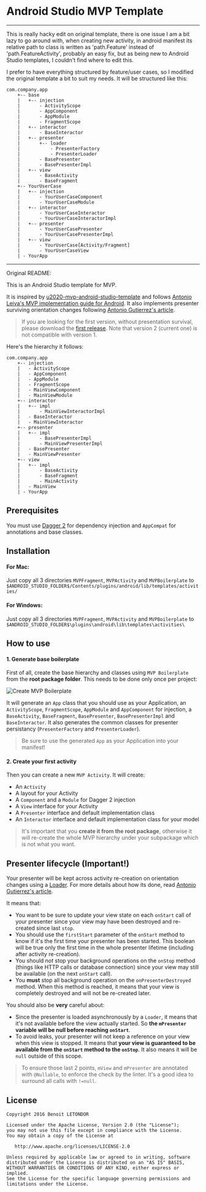 # Android Studio MVP Template

-----------------------------------
This is really hacky edit on original template, there is one issue I am a bit lazy to go around with, when creating new activity, in android manifest its relative path to class is written as 'path.Feature' instead of 'path.FeatureActivity', probably an easy fix, but as being new to Android Studio templates, I couldn't find where to edit this.

I prefer to have everything structured by feature/user cases, so I modified the original template a bit to suit my needs.
It will be structured like this: 

```
com.company.app
    +-- base
    |   +-- injection
    |       - ActivityScope
    |       - AppComponent
    |       - AppModule
    |       - FragmentScope
    |   +-- interactor
    |       - BaseInteractor
    |   +-- presenter
    |       +-- loader
    |           - PresenterFactory
    |           - PresenterLoader
    |       - BasePresenter
    |       - BasePresenterImpl
    |   +-- view
    |       - BaseActivity
    |       - BaseFragment
    +-- YourUserCase
    |   +-- injection
    |       - YourUserCaseComponent
    |       - YourUserCaseModule
    |   +-- interactor
    |       - YourUserCaseInteractor
    |       - YourUserCaseInteractorImpl
    |   +-- presenter
    |       - YourUserCasePresenter
    |       - YourUserCasePresenterImpl
    |   +-- view
    |       - YourUserCase[Activity/Fragment]
    |       - YourUserCaseView
    | - YourApp
```

---------------------------------------

Original README:


This is an Android Studio template for MVP. 

It is inspired by [u2020-mvp-android-studio-template](https://github.com/LiveTyping/u2020-mvp-android-studio-template) and follows [Antonio Leiva's MVP implementation guide for Android](http://antonioleiva.com/mvp-android/). It also implements presenter surviving orientation changes following [Antonio Gutierrez's article](https://medium.com/@czyrux/presenter-surviving-orientation-changes-with-loaders-6da6d86ffbbf).

> If you are looking for the first version, without presentation survival, please download the [first release](https://github.com/benoitletondor/Android-Studio-MVP-template/tree/1.0). Note that version 2 (current one) is not compatible with version 1.

Here's the hierarchy it follows:

```
com.company.app
    +-- injection
    |   - ActivityScope
    |   - AppComponent
    |   - AppModule
    |   - FragmentScope
    |   - MainViewComponent
    |   - MainViewModule
    +-- interactor
    |   +-- impl
    |       - MainViewInteractorImpl
    |   - BaseInteractor
    |   - MainViewInteractor
    +-- presenter
    |   +-- impl
    |       - BasePresenterImpl
    |       - MainViewPresenterImpl
    |   - BasePresenter
    |   - MainViewPresenter
    +-- view
    |   +-- impl
    |       - BaseActivity
    |       - BaseFragment
    |       - MainActivity
    |   - MainView
    | - YourApp
```

## Prerequisites

You must use [Dagger 2](http://google.github.io/dagger/) for dependency injection and `AppCompat` for annotations and base classes.

## Installation

#### For Mac:

Just copy all 3 directories `MVPFragment`, `MVPActivity` and `MVPBoilerplate` to `$ANDROID_STUDIO_FOLDER$/Contents/plugins/android/lib/templates/activities/`

#### For Windows:

Just copy all 3 directories `MVPFragment`, `MVPActivity` and `MVPBoilerplate` to `$ANDROID_STUDIO_FOLDER$\plugins\android\lib\templates\activities\`

## How to use

#### 1. Generate base boilerplate

First of all, create the base hierarchy and classes using `MVP Boilerplate` from the **root package folder**. This needs to be done only once per project:

![Create MVP Boilerplate](static/createboilerplate.png "Create MVP Boilerplate")

It will generate an `App` class that you should use as your Application, an `ActivityScope`, `FragmentScope`, `AppModule` and `AppComponent` for injection, a `BaseActivity`, `BaseFragment`, `BasePresenter`, `BasePresenterImpl` and `BaseInteractor`. It also generates the common classes for presenter persistancy (`PresenterFactory` and `PresenterLoader`).

> Be sure to use the generated `App` as your Application into your manifest!

#### 2. Create your first activity

Then you can create a new `MVP Activity`. It will create:

- An `Activity`
- A layout for your Activity
- A `Component` and a `Module` for Dagger 2 injection
- A `View` interface for your Activity
- A `Presenter` interface and default implementation class
- An `Interactor` interface and default implementation class for your model

> It's important that you **create it from the root package**, otherwise it will re-create the whole MVP hierarchy under your subpackage which is not what you want.

## Presenter lifecycle (Important!)

Your presenter will be kept across activity re-creation on orientation changes using a [Loader](https://developer.android.com/guide/components/loaders.html). For more details about how its done, read [Antonio Gutierrez's article](https://medium.com/@czyrux/presenter-surviving-orientation-changes-with-loaders-6da6d86ffbbf).

It means that:

- You want to be sure to update your view state on each `onStart` call of your presenter since your view may have been destroyed and re-created since last `stop`.
- You should use the `firstStart` parameter of the `onStart` method to know if it's the first time your presenter has been started. This boolean will be true only the first time in the whole presenter lifetime (including after activity re-creation).
- You should *not* stop your background operations on the `onStop` method (things like HTTP calls or database connection) since your view may still be available (on the next `onStart` call).
- You **must** stop all background operation on the `onPresenterDestroyed` method. When this method is reached, it means that your view is completely destroyed and will not be re-created later.

You should also be **very** careful about:

- Since the presenter is loaded asynchronously by a `Loader`, it means that it's not available before the view actually started. So **the `mPresenter` variable will be null before reaching `onStart`**.
- To avoid leaks, your presenter will not keep a reference on your view when this view is stopped. It means that **your view is guaranteed to be available from the `onStart` method to the `onStop`**. It also means it will be `null` outside of this scope.

> To ensure those last 2 points, `mView` and `mPresenter` are annotated with `@Nullable`, to enforce the check by the linter. It's a good idea to surround all calls with `!=null`.

## License

    Copyright 2016 Benoit LETONDOR

    Licensed under the Apache License, Version 2.0 (the "License");
    you may not use this file except in compliance with the License.
    You may obtain a copy of the License at

       http://www.apache.org/licenses/LICENSE-2.0

    Unless required by applicable law or agreed to in writing, software
    distributed under the License is distributed on an "AS IS" BASIS,
    WITHOUT WARRANTIES OR CONDITIONS OF ANY KIND, either express or implied.
    See the License for the specific language governing permissions and
    limitations under the License.
